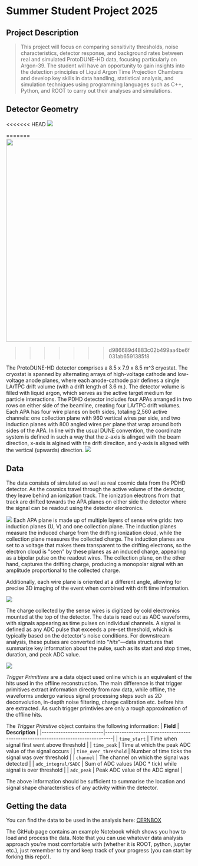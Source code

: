 # Summer Student Project 2025

## Project Description 
> This project will focus on comparing sensitivity thresholds, noise characteristics, detector response, and background rates between real and simulated ProtoDUNE-HD data, focusing particularly on Argon-39. The student will have an opportunity to gain insights into the detection principles of Liquid Argon Time Projection Chambers and develop key skills in data handling, statistical analysis, and simulation techniques using programming languages such as C++, Python, and ROOT to carry out their analyses and simulations.

## Detector Geometry 

<<<<<<< HEAD
![](https://codimd.web.cern.ch/uploads/upload_0ad66029199223ed14e4c7e3db8e061f.png)


=======
<img src="https://codimd.web.cern.ch/uploads/upload_4f9979593e3707de86eaf3055ce295a1.png" width="750" height="550" />
>>>>>>> d986689d4883c02b499aa4be6f031ab6591385f8

The ProtoDUNE-HD detector comprises a 8.5 x 7.9 x 8.5 m^3 cryostat. The cryostat is spanned by alternating arrays of high-voltage cathode and low-voltage anode planes, where each anode-cathode pair defines a single LArTPC drift volume (with a drift length of 3.6 m.). The detector volume is filled with liquid argon, which serves as the active target medium for particle interactions. 
The PDHD detector includes four APAs arranged in two rows on either side of the beamline, creating four LArTPC drift volumes. Each APA has four wire planes on both sides, totaling 2,560 active channels: one collection plane with 960 vertical wires per side, and two induction planes with 800 angled wires per plane that wrap around both sides of the APA.
In line with the usual DUNE convention, the coordinate system is defined in such a way that the z-axis is alinged with the beam direction, x-axis is algined with the drift direciton, and y-axis is aligned with the vertical (upwards) direction. 
![](https://codimd.web.cern.ch/uploads/upload_5faaf22a2f9a20d107d5f5c9413d07d1.png)

## Data 

The data consists of simulated as well as real cosmic data from the PDHD detector. As the cosmics travel through the active volume of the detector, they leave behind an ionization track. The ionization electrons from that track are drifted towards the APA planes on either side the detector where the signal can be readout using the detector electronics. 

![](https://codimd.web.cern.ch/uploads/upload_3b189f83d2f3b69a055ab34801c6162d.png)
Each APA plane is made up of multiple layers of sense wire grids: two induction planes (U, V) and one collection plane. The induction planes measure the induced charge from the drifting ionization cloud, while the collection plane measures the collected charge. The induction planes are set to a voltage that makes them transparent to the drifting electrons, so the electron cloud is "seen" by these planes as an induced charge, appearing as a bipolar pulse on the readout wires. The collection plane, on the other hand, captures the drifting charge, producing a monopolar signal with an amplitude proportional to the collected charge.

Additionally, each wire plane is oriented at a different angle, allowing for precise 3D imaging of the event when combined with drift time information.

![](https://codimd.web.cern.ch/uploads/upload_8d3b9c8ba570212ba4afc7435750a4a3.png)


The charge collected by the sense wires is digitized by cold electronics mounted at the top of the detector. The data is read out as ADC waveforms, with signals appearing as time pulses on individual channels. A signal is defined as any ADC pulse that exceeds a pre-set threshold, which is typically based on the detector's noise conditions. For downstream analysis, these pulses are converted into "*hits*"—data structures that summarize key information about the pulse, such as its start and stop times, duration, and peak ADC value. 

![](https://codimd.web.cern.ch/uploads/upload_54860bc80092dcc3df83abf57203d058.png)

*Trigger Primitives* are a data object used online which is an equivalent of the hits used in the offline reconstruction. The main difference is that trigger primitives extract information directly from raw data, while offline, the waveforms undergo various signal processing steps such as 2D deconvolution, in-depth noise filtering, charge calibration etc. before hits are extracted. As such trigger primtivies are only a rough approximation of the offline hits. 

The *Trigger Primitive* object contains the following information: 
| **Field**                | **Description**                                                                 |
|--------------------------|---------------------------------------------------------------------------------|
| `time_start`              | Time when signal first went above threshold                                    |
| `time_peak`               | Time at which the peak ADC value of the signal occurs                          |
| `time_over_threshold`    | Number of time ticks the signal was over threshold                             |
| `channel`                | The channel on which the signal was detected                                   |
| `adc_integral/SADC`         | Sum of ADC values (ADC * tick) while signal is over threshold                 |
| `adc_peak`               | Peak ADC value of the ADC signal                                               |

The above information should be sufficient to summarise the location and signal shape characteristics of any activity within the detector.





## Getting the data 
You can find the data to be used in the analysis here: [CERNBOX](https://cernbox.cern.ch/files/spaces/eos/user/k/kwawrows/data?items-per-page=100&view-mode=resource-table&tiles-size=1)

The GitHub page contains an example Notebook which shows you how to load and process the data. Note that you can use whatever data analysis approach you're most comfortable with (whether it is ROOT, python, jupyter etc.), just remember to try and keep track of your progress (you can start by forking this repo!).
